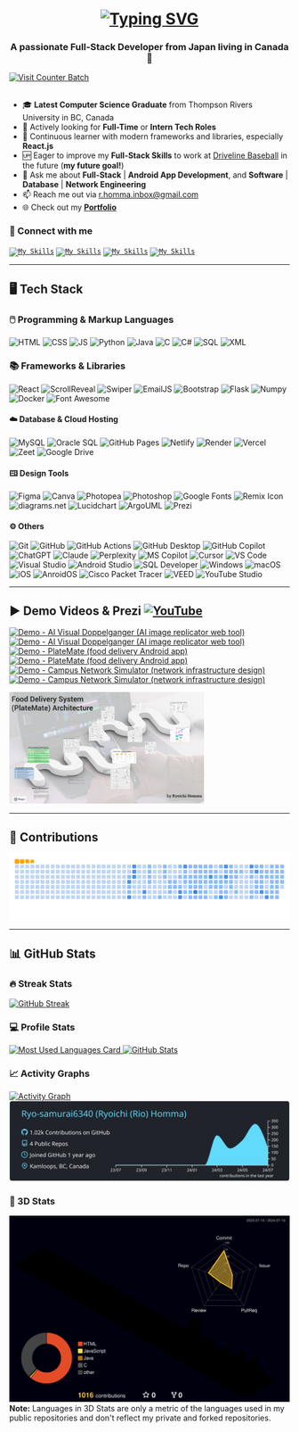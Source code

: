 <!-- INTRO -->
<h1 align="center">
  <a href="https://git.io/typing-svg">
    <img src="https://readme-typing-svg.demolab.com?font=Fira+Code&weight=500&size=35&duration=2000&pause=750&color=187FFF&center=true&vCenter=true&random=false&width=1000&height=70&lines=Hi+There!%F0%9F%91%8B%F0%9F%8F%BB+I'm+Ryoichi+Homma%E2%9A%BE;Your+Future+Favorite+Full-Stack+Developer%F0%9F%91%A8%F0%9F%8F%BB%E2%80%8D%F0%9F%92%BB" alt="Typing SVG" />
  </a>
</h1>

<!-- SUB INTRO -->
<h3 align="center">A passionate Full-Stack Developer from Japan living in Canada🍁</h3>
<a href="https://visitcount.itsvg.in">
  <img src="https://visitcount.itsvg.in/api?id=Ryo-samurai6340&label=Profile%20Views&color=1&icon=5&pretty=true" alt="Visit Counter Batch" />
</a>
<br/><br/>

- 🎓 **Latest Computer Science Graduate** from Thompson Rivers University in BC, Canada
- 💼 Actively looking for **Full-Time** or **Intern Tech Roles**
- 🌱 Continuous learner with modern frameworks and libraries, especially **React.js**
- 🆙 Eager to improve my **Full-Stack Skills** to work at [Driveline Baseball](https://www.drivelinebaseball.com/) in the future (**my future goal!**)
- 💬 Ask me about **Full-Stack** | **Android App Development**, and **Software** | **Database** | **Network Engineering**
- 📫 Reach me out via [r.homma.inbox@gmail.com](mailto:r.homma.inbox@gmail.com)
- 🌐 Check out my **[Portfolio](https://ryoichihomma.me/)**

### 🔗 Connect with me
<code>[![My Skills](https://skillicons.dev/icons?i=linkedin)](https://www.linkedin.com/in/ryoichihomma-jp-ca/)</code>
<code>[![My Skills](https://skillicons.dev/icons?i=devto)](https://dev.to/ryoichihomma)</code>
<code>[![My Skills](https://skillicons.dev/icons?i=gmail)](mailto:r.homma.inbox@gmail.com)</code>
<code>[![My Skills](https://skillicons.dev/icons?i=discord)](https://discord.com/users/1233363421207199827/)</code>

<!--
[![LinkedIn](https://img.shields.io/badge/LinkedIn-0077B5?style=for-the-badge&logo=linkedin&logoColor=white)](https://www.linkedin.com/in/ryoichihomma-jp-ca/)
[![DEV](https://img.shields.io/badge/dev.to-0A0A0A?style=for-the-badge&logo=devdotto&logoColor=white)](https://dev.to/ryoichihomma)
[![YouTube](https://img.shields.io/badge/YouTube-FF0000?style=for-the-badge&logo=youtube&logoColor=white)](https://www.youtube.com/@rh.project_gallery)
[![Discord](https://img.shields.io/badge/Discord-5865F2?style=for-the-badge&logo=discord&logoColor=white)](https://discord.com/users/1233363421207199827/)
[![Gmail](https://img.shields.io/badge/Gmail-D14836?style=for-the-badge&logo=gmail&logoColor=white)](mailto:r.homma.inbox@gmail.com)
[![Portfolio](https://img.shields.io/badge/Portfolio-255E63?style=for-the-badge&logo=About.me&logoColor=white)](https://ryoichihomma.me/)
-->

<hr/>

<!-- TECK STACK -->
## 🖥️ Tech Stack
### 🖱️ Programming & Markup Languages
![HTML](https://img.shields.io/badge/HTML5-%23E34F26?style=for-the-badge&logo=HTML5&logoColor=white&logoSize=auto)
![CSS](https://img.shields.io/badge/CSS3-%231572B6?style=for-the-badge&logo=CSS3&logoColor=white&logoSize=auto)
![JS](https://img.shields.io/badge/JavaScript-%23F7DF1E?style=for-the-badge&logo=javascript&logoColor=black&logoSize=auto)
![Python](https://img.shields.io/badge/Python-%233776AB?style=for-the-badge&logo=python&logoColor=white&logoSize=auto)
![Java](https://custom-icon-badges.demolab.com/badge/Java-%235382A1.svg?style=for-the-badge&logo=java&logoColor=%23F89820&logoSize=auto)
![C](https://custom-icon-badges.demolab.com/badge/C-%2303599C.svg?style=for-the-badge&logo=c-in-hexagon&logoColor=white&logoSize=auto)
![C#](https://custom-icon-badges.demolab.com/badge/C%23-68217A.svg?style=for-the-badge&logo=cs2&logoColor=white&logoSize=auto)
![SQL](https://custom-icon-badges.demolab.com/badge/SQL-%23FF1493.svg?style=for-the-badge&logo=database&logoColor=white&logoSize=auto)
![XML](https://img.shields.io/badge/SVG%20%26%20XML-%23FFA500?style=for-the-badge&logo=SVG&logoColor=white&logoSize=auto)

### 📚 Frameworks & Libraries
![React](https://img.shields.io/badge/React.js-%2361DAFB?style=for-the-badge&logo=react&logoColor=%2361DAFB&logoSize=auto&labelColor=grey)
![ScrollReveal](https://img.shields.io/badge/ScrollReveal.js-%23FFCB36?style=for-the-badge&logo=ScrollReveal&logoColor=black&logoSize=auto)
![Swiper](https://img.shields.io/badge/Swiper.js-%236332F6?style=for-the-badge&logo=Swiper&logoSize=auto)
![EmailJS](https://img.shields.io/badge/EmailJS-%23ff8434?style=for-the-badge&logo=emailjs&logoSize=auto)
![Bootstrap](https://img.shields.io/badge/Bootstrap-%237952B3?style=for-the-badge&logo=bootstrap&logoColor=white&logoSize=auto)
![Flask](https://img.shields.io/badge/Flask-%23000000?style=for-the-badge&logo=flask&logoColor=white&logoSize=auto)
![Numpy](https://img.shields.io/badge/NumPy-%23013243?style=for-the-badge&logo=numpy&logoSize=auto)
![Docker](https://img.shields.io/badge/Docker-%232496ED?style=for-the-badge&logo=docker&logoColor=white&logoSize=auto)
![Font Awesome](https://img.shields.io/badge/Font%20Awesome-%23538DD7?style=for-the-badge&logo=font%20awesome&logoColor=white&logoSize=auto)

#### ☁️ Database & Cloud Hosting
![MySQL](https://img.shields.io/badge/MySQL-%234479A1?style=flat-square&logo=mysql&logoColor=white&logoSize=auto)
![Oracle SQL](https://img.shields.io/badge/Oracle%20SQL-%23F80000?style=flat-square&logo=oracle&logoColor=white&logoSize=auto)
![GitHub Pages](https://img.shields.io/badge/GitHub%20Pages-%23222222?style=flat-square&logo=github&logoSize=auto)
![Netlify](https://img.shields.io/badge/Netlify-%2300C7B7?style=flat-square&logo=netlify&logoColor=%2300C7B7&logoSize=auto&labelColor=grey)
![Render](https://img.shields.io/badge/Render-%23FFF?style=flat-square&logo=render&logoColor=black&logoSize=auto)
![Vercel](https://img.shields.io/badge/Vercel-%23000000?style=flat-square&logo=vercel&logoSize=auto)
![Zeet](https://img.shields.io/badge/Zeet-%2300ff00?style=flat-square&logo=zeet&logoSize=auto)
![Google Drive](https://img.shields.io/badge/Google%20Drive-%234285F4?style=flat-square&logo=google%20drive&logoColor=white&logoSize=auto)

#### 🖽 Design Tools
![Figma](https://img.shields.io/badge/Figma-%23F24E1E?style=flat-square&logo=figma&logoColor=white&logoSize=auto)
![Canva](https://img.shields.io/badge/Canva-%2300C4CC?style=flat-square&logo=canva&logoColor=white&logoSize=auto)
![Photopea](https://img.shields.io/badge/Photopea-%2318A497?style=flat-square&logo=photopea&logoColor=white&logoSize=auto)
![Photoshop](https://img.shields.io/badge/Photoshop-%2331A8FF?style=flat-square&logo=adobe-photoshop&logoColor=%23001833&logoSize=auto)
![Google Fonts](https://img.shields.io/badge/Google%20Fonts-%234285F4?style=flat-square&logo=google%20fonts&logoColor=white&logoSize=auto)
![Remix Icon](https://img.shields.io/badge/Remix%20Icon-%230066ff?style=flat-square&logo=remix&logoSize=auto)
![diagrams.net](https://img.shields.io/badge/diagrams.net-%23F08705?style=flat-square&logo=diagrams.net&logoColor=white&logoSize=auto)
![Lucidchart](https://img.shields.io/badge/Lucidchart-%23f96b13?style=flat-square&logo=lucidchart&logoSize=auto)
![ArgoUML](https://img.shields.io/badge/ArgoUML-%234e74a7?style=flat-square&logo=argouml&logoSize=auto)
![Prezi](https://img.shields.io/badge/Prezi-%233181FF?style=flat-square&logo=prezi&logoColor=white&logoSize=auto)

#### ⚙️ Others
![Git](https://img.shields.io/badge/Git-%23F05032?style=flat-square&logo=git&logoColor=white&logoSize=auto)
![GitHub](https://img.shields.io/badge/GitHub-%23181717?style=flat-square&logo=GitHub&logoColor=white&logoSize=auto)
![GitHub Actions](https://img.shields.io/badge/GitHub%20Actions-%232088FF?style=flat-square&logo=GitHub%20actions&logoColor=white&logoSize=auto)
![GitHub Desktop](https://img.shields.io/badge/GitHub%20Desktop-%238034A9?style=flat-square&logo=GitHub&logoColor=white&logoSize=auto)
![GitHub Copilot](https://img.shields.io/badge/GitHub%20Copilot-%23000000?style=flat-square&logo=github%20copilot&logoColor=white&logoSize=auto)
![ChatGPT](https://img.shields.io/badge/ChatGPT-74aa9c?style=flat-square&logo=openai&logoColor=white&logoSize=auto)
![Claude](https://img.shields.io/badge/Claude-%23f3e9d7?style=flat-square&logo=claude&logoSize=auto)
![Perplexity](https://img.shields.io/badge/Perplexity-%231FB8CD?style=flat-square&logo=perplexity&logoColor=white&logoSize=auto)
![MS Copilot](https://img.shields.io/badge/Microsoft%20Copilot-%230c92e6?style=flat-square&logo=ms%20copilot&logoSize=auto)
![Cursor](https://img.shields.io/badge/Cursor-%23162b4e?style=flat-square&logo=cursor&logoSize=auto)
![VS Code](https://img.shields.io/badge/VS%20Code-%230078D4?style=flat-square&logo=visual%20studio%20code&logoSize=auto)
![Visual Studio](https://img.shields.io/badge/Visual%20Studio-%235C2D91.svg?style=flat-square&logo=visual-studio&logoColor=white&logoSize=auto)
![Android Studio](https://img.shields.io/badge/Android%20Studio-%233DDC84?style=flat-square&logo=android&logoColor=white&logoSize=auto)
![SQL Developer](https://custom-icon-badges.demolab.com/badge/SQL%20Developer-%23BAD0EF.svg?style=flat-square&logo=database&logoColor=%2387D34F&logoSize=auto)
![Windows](https://img.shields.io/badge/Windows-%230078D6?style=flat-square&logo=windows&logoSize=auto)
![macOS](https://img.shields.io/badge/macOS-%23000000?style=flat-square&logo=macos&logoSize=auto)
![iOS](https://img.shields.io/badge/iOS-%23000000?style=flat-square&logo=ios&logoSize=auto)
![AnroidOS](https://img.shields.io/badge/AndroidOS-%2334A853?style=flat-square&logo=android&logoColor=white&logoSize=auto)
![Cisco Packet Tracer](https://img.shields.io/badge/Cisco%20Packet%20Tracer-%231BA0D7?style=flat-square&logo=cisco&logoSize=auto&labelColor=grey)
![VEED](https://img.shields.io/badge/VEED-%23B6FF60?style=flat-square&logo=veed&logoSize=auto&labelColor=black)
![YouTube Studio](https://img.shields.io/badge/YouTube%20Studio-%23FF0000?style=flat-square&logo=youtube%20studio&logoSize=auto)


<!--
#### Frontend / Backend / Database
[![React](https://skillicons.dev/icons?i=react)](https://skillicons.dev)
[![JavaScript](https://skillicons.dev/icons?i=js)](https://skillicons.dev)
[![CSS](https://skillicons.dev/icons?i=css)](https://skillicons.dev)
[![HTML](https://skillicons.dev/icons?i=html)](https://skillicons.dev)
<img alt="XML" width="42px" src="https://github.com/Ryo-samurai6340/Ryo-samurai6340/blob/main/img/xml.png">
[![Figma](https://skillicons.dev/icons?i=figma)](https://skillicons.dev)
[![Python](https://skillicons.dev/icons?i=python)](https://skillicons.dev)
[![Flask](https://skillicons.dev/icons?i=flask)](https://skillicons.dev)
[![Java](https://skillicons.dev/icons?i=java)](https://skillicons.dev)
[![Android Sutdio](https://skillicons.dev/icons?i=androidstudio)](https://skillicons.dev)
[![C](https://skillicons.dev/icons?i=c)](https://skillicons.dev)
[![C#](https://skillicons.dev/icons?i=cs)](https://skillicons.dev)
[![MySQL](https://skillicons.dev/icons?i=mysql)](https://skillicons.dev)
<img alt="Oracle SQL" width="40px" src="https://github.com/Ryo-samurai6340/Ryo-samurai6340/blob/main/img/oracle.svg">

#### Deployment Platforms / OS
[![Netlify](https://skillicons.dev/icons?i=netlify)](https://skillicons.dev)
<img alt="Render" width="48px" src="https://github.com/Ryo-samurai6340/Ryo-samurai6340/blob/main/img/render.png">
[![GitHub Pages](https://skillicons.dev/icons?i=github)](https://skillicons.dev)
<img alt="Zeet" width="47px" src="https://github.com/Ryo-samurai6340/Ryo-samurai6340/blob/main/img/zeet.png">
[![Windows](https://skillicons.dev/icons?i=windows)](https://skillicons.dev)
<img alt="iOS" width="48px" src="https://github.com/Ryo-samurai6340/Ryo-samurai6340/blob/main/img/ios.png">
<img alt="macOS" width="48px" src="https://github.com/Ryo-samurai6340/Ryo-samurai6340/blob/main/img/macOS.png">

#### Network Design / Diagramming / AI Tools
<div align="left">
  <img alt="Cisco Packet Tracer" width="47px" src="https://github.com/Ryo-samurai6340/Ryo-samurai6340/blob/main/img/cisco.png">
  <img alt="Lucidchart" width="41px" src="https://github.com/Ryo-samurai6340/Ryo-samurai6340/blob/main/img/lucidchart.png">
  <img alt="draw.io" width="48px" src="https://github.com/Ryo-samurai6340/Ryo-samurai6340/blob/main/img/draw-io.png">
  <img alt="ArgoUML" width="48px" src="https://github.com/Ryo-samurai6340/Ryo-samurai6340/blob/main/img/argouml.png">
  <img alt="Cursor" width="49px" src="https://github.com/Ryo-samurai6340/Ryo-samurai6340/blob/main/img/cursor.png">
  <img alt="Claude" width="48px" src="https://github.com/Ryo-samurai6340/Ryo-samurai6340/blob/main/img/claude.png">
  <img alt="ChatGPT" width="48px" src="https://github.com/Ryo-samurai6340/Ryo-samurai6340/blob/main/img/chatgpt.png">
  <img alt="Copilot" width="52px" src="https://github.com/Ryo-samurai6340/Ryo-samurai6340/blob/main/img/copilot.png">
  <img alt="Perplexity" width="48px" src="https://github.com/Ryo-samurai6340/Ryo-samurai6340/blob/main/img/perplexity.png">
  <img alt="Prezi" width="48px" src="https://github.com/Ryo-samurai6340/Ryo-samurai6340/blob/main/img/prezi.png">
  <img alt="VEED" width="48px" src="https://github.com/Ryo-samurai6340/Ryo-samurai6340/blob/main/img/veed.png">
  <img alt="v0" width="48px" src="https://github.com/Ryo-samurai6340/Ryo-samurai6340/blob/main/img/v0.png">
</div>
-->
  
<!-- 
<div align="left">
  <h4>Frontend / Backend / Database</h4>
  <img alt="React" width="40px" src="https://github.com/Ryo-samurai6340/Ryo-samurai6340/blob/main/img/react.png">
  <img alt="Javascript" width="35px" src="https://github.com/Ryo-samurai6340/Ryo-samurai6340/blob/main/img/js.png">
  <img alt="CSS" width="32px" src="https://github.com/Ryo-samurai6340/Ryo-samurai6340/blob/main/img/css.png">
  <img alt="HTML" width="32px" src="https://github.com/Ryo-samurai6340/Ryo-samurai6340/blob/main/img/html.png">
  <img alt="XML" width="32px" src="https://github.com/Ryo-samurai6340/Ryo-samurai6340/blob/main/img/xml.png">
  <img alt="Figma" width="35px" src="https://github.com/Ryo-samurai6340/Ryo-samurai6340/blob/main/img/figma.png">
  <img alt="Python" width="35px" src="https://github.com/Ryo-samurai6340/Ryo-samurai6340/blob/main/img/python.png">
  <img alt="Flask" width="40px" src="https://github.com/Ryo-samurai6340/Ryo-samurai6340/blob/main/img/flask.png">
  <img alt="Java" width="31px" src="https://github.com/Ryo-samurai6340/Ryo-samurai6340/blob/main/img/java.png">
  <img alt="Android Studio" width="36px" src="https://github.com/Ryo-samurai6340/Ryo-samurai6340/blob/main/img/android-studio.png">
  <img alt="C" width="31px" src="https://github.com/Ryo-samurai6340/Ryo-samurai6340/blob/main/img/c.png">
  <img alt="C#" width="31px" src="https://github.com/Ryo-samurai6340/Ryo-samurai6340/blob/main/img/cSharp.png">
  <img alt="MySQL" width="36px" src="https://github.com/Ryo-samurai6340/Ryo-samurai6340/blob/main/img/mySQL.png">
  <img alt="Oracle SQL" width="32px" src="https://github.com/Ryo-samurai6340/Ryo-samurai6340/blob/main/img/oracle.svg">

  <h4>Deployment Platforms / OS</h4>
  <img alt="Netlify" width="37px" src="https://github.com/Ryo-samurai6340/Ryo-samurai6340/blob/main/img/netlify.svg">
  <img alt="Render" width="35px" src="https://github.com/Ryo-samurai6340/Ryo-samurai6340/blob/main/img/render.png">
  <img alt="GitHub" width="35px" src="https://github.com/Ryo-samurai6340/Ryo-samurai6340/blob/main/img/github.png">
  <img alt="Zeet" width="35px" src="https://github.com/Ryo-samurai6340/Ryo-samurai6340/blob/main/img/zeet.png">
  <img alt="Windows" width="35px" src="https://github.com/Ryo-samurai6340/Ryo-samurai6340/blob/main/img/windows.png">
  <img alt="iOS" width="35px" src="https://github.com/Ryo-samurai6340/Ryo-samurai6340/blob/main/img/ios.png">
  <img alt="macOS" width="35px" src="https://github.com/Ryo-samurai6340/Ryo-samurai6340/blob/main/img/macOS.png">

  <h4>Network Design / Diagramming / AI Tools</h4>
  <img alt="cisco packet tracer" width="35px" src="https://github.com/Ryo-samurai6340/Ryo-samurai6340/blob/main/img/cisco.png">
  <img alt="lucidchart" width="30px" src="https://github.com/Ryo-samurai6340/Ryo-samurai6340/blob/main/img/lucidchart.png">
  <img alt="draw.io" width="35px" src="https://github.com/Ryo-samurai6340/Ryo-samurai6340/blob/main/img/draw-io.png">
  <img alt="argoUML" width="35px" src="https://github.com/Ryo-samurai6340/Ryo-samurai6340/blob/main/img/argouml.png">
  <img alt="Cursor" width="35px" src="https://github.com/Ryo-samurai6340/Ryo-samurai6340/blob/main/img/cursor.png">
  <img alt="Claude" width="35px" src="https://github.com/Ryo-samurai6340/Ryo-samurai6340/blob/main/img/claude.png">
  <img alt="ChatGPT" width="35px" src="https://github.com/Ryo-samurai6340/Ryo-samurai6340/blob/main/img/chatgpt.png">
  <img alt="Copilot" width="37px" src="https://github.com/Ryo-samurai6340/Ryo-samurai6340/blob/main/img/copilot.png">
  <img alt="Perplexity" width="35px" src="https://github.com/Ryo-samurai6340/Ryo-samurai6340/blob/main/img/perplexity.png">
  <img alt="Prezi" width="35px" src="https://github.com/Ryo-samurai6340/Ryo-samurai6340/blob/main/img/prezi.png">
  <img alt="VEED" width="35px" src="https://github.com/Ryo-samurai6340/Ryo-samurai6340/blob/main/img/veed.png">
  <img alt="v0" width="35px" src="https://github.com/Ryo-samurai6340/Ryo-samurai6340/blob/main/img/v0.png">
</div>
-->

<hr/>

<!-- YOUTUBE -->
## ▶️ Demo Videos & Prezi  [![YouTube](https://img.shields.io/badge/YouTube-FF0000?style=flat&logo=youtube)](https://www.youtube.com/@rh.project_gallery)
<!-- BEGIN YOUTUBE-CARDS -->
[![Demo - AI Visual Doppelganger (AI image replicator web tool)](https://ytcards.demolab.com/?id=VT6eddrVVOA&title=Demo+-+AI+Visual+Doppelganger+%28AI+image+replicator+web+tool%29&lang=en&timestamp=1715155400&background_color=%23c9d9f2&title_color=%2324292f&stats_color=%2357606a&max_title_lines=2&width=250&border_radius=5&duration=200 "Demo - AI Visual Doppelganger (AI image replicator web tool)")](https://www.youtube.com/watch?v=VT6eddrVVOA#gh-dark-mode-only)[![Demo - AI Visual Doppelganger (AI image replicator web tool)](https://ytcards.demolab.com/?id=VT6eddrVVOA&title=Demo+-+AI+Visual+Doppelganger+%28AI+image+replicator+web+tool%29&lang=en&timestamp=1715155400&background_color=%230d1117&title_color=%23ffffff&stats_color=%23dedede&max_title_lines=2&width=250&border_radius=5&duration=200 "Demo - AI Visual Doppelganger (AI image replicator web tool)")](https://www.youtube.com/watch?v=VT6eddrVVOA#gh-light-mode-only)
[![Demo - PlateMate (food delivery Android app)](https://ytcards.demolab.com/?id=N_yUfrnbgWI&title=Demo+-+PlateMate+%28food+delivery+Android+app%29&lang=en&timestamp=1715155396&background_color=%23c9d9f2&title_color=%2324292f&stats_color=%2357606a&max_title_lines=2&width=250&border_radius=5&duration=244 "Demo - PlateMate (food delivery Android app)")](https://www.youtube.com/watch?v=N_yUfrnbgWI#gh-dark-mode-only)[![Demo - PlateMate (food delivery Android app)](https://ytcards.demolab.com/?id=N_yUfrnbgWI&title=Demo+-+PlateMate+%28food+delivery+Android+app%29&lang=en&timestamp=1715155396&background_color=%230d1117&title_color=%23ffffff&stats_color=%23dedede&max_title_lines=2&width=250&border_radius=5&duration=244 "Demo - PlateMate (food delivery Android app)")](https://www.youtube.com/watch?v=N_yUfrnbgWI#gh-light-mode-only)
[![Demo - Campus Network Simulator (network infrastructure design)](https://ytcards.demolab.com/?id=ayVUSVRPLqE&title=Demo+-+Campus+Network+Simulator+%28network+infrastructure+design%29&lang=en&timestamp=1715155393&background_color=%23c9d9f2&title_color=%2324292f&stats_color=%2357606a&max_title_lines=2&width=250&border_radius=5&duration=403 "Demo - Campus Network Simulator (network infrastructure design)")](https://www.youtube.com/watch?v=ayVUSVRPLqE#gh-dark-mode-only)[![Demo - Campus Network Simulator (network infrastructure design)](https://ytcards.demolab.com/?id=ayVUSVRPLqE&title=Demo+-+Campus+Network+Simulator+%28network+infrastructure+design%29&lang=en&timestamp=1715155393&background_color=%230d1117&title_color=%23ffffff&stats_color=%23dedede&max_title_lines=2&width=250&border_radius=5&duration=403 "Demo - Campus Network Simulator (network infrastructure design)")](https://www.youtube.com/watch?v=ayVUSVRPLqE#gh-light-mode-only)
<!-- END YOUTUBE-CARDS -->
<a href="https://prezi.com/view/kiFUg0jNey3zD5mN1ctl/">
  <img src="https://github.com/Ryo-samurai6340/Ryo-samurai6340/blob/main/img/PlateMateArchitecture.png" alt="PlateMate Architecture" width="350" height="200">
</a>

<hr/>

<!-- CONTRIBUTIONS -->
## 🐍 Contributions
<picture>
  <source media="(prefers-color-scheme: dark)" srcset="https://raw.githubusercontent.com/Ryo-samurai6340/Ryo-samurai6340/output/github-contribution-grid-snake-dark.svg">
  <source media="(prefers-color-scheme: light)" srcset="https://raw.githubusercontent.com/Ryo-samurai6340/Ryo-samurai6340/output/github-contribution-grid-snake.gif">
  <img alt="Contribution Animation" src="https://raw.githubusercontent.com/Ryo-samurai6340/Ryo-samurai6340/output/github-contribution-grid-snake.gif">
</picture>

<hr/>

<!-- STATS -->
## 📊 GitHub Stats
### 🔥 Streak Stats
<a href="https://git.io/streak-stats">
  <img alt="GitHub Streak" src="https://streak-stats.demolab.com?user=Ryo-samurai6340&theme=holi-theme&date_format=j%20M%5B%20Y%5D&dates=local&timezone=America/Vancouver">
</a>

### 💻 Profile Stats
<a href='https://github.com/Ryo-samurai6340/github-stats-transparent'>
  <img alt="Most Used Languages Card" src="https://raw.githubusercontent.com/ryo-samurai6340/github-stats-transparent/output/generated/languages.svg">
</a>
<a href="https://github.com/anuraghazra/github-readme-stats">
<!--   <img alt="GitHub Stats" src="https://github-readme-stats.vercel.app/api?username=Ryo-samurai6340&show_icons=true&theme=holi&rank_icon=github"> -->
  <img alt="GitHub Stats" src="https://github-readme-stats.vercel.app/api?username=Ryo-samurai6340&show_icons=true&theme=holi&rank_icon=github&hide=stars,contribs">
</a>
<!--
<a href="https://github.com/anuraghazra/github-readme-stats">
  <img alt="Most Used Languages" src="https://github-readme-stats.vercel.app/api/top-langs/?username=Ryo-samurai6340&layout=compact&theme=holi&langs_count=20">
</a>
<br>
<b>Note:</b> Top languages are only a metric of the languages used in my public repositories and don't reflect my private and forked repositories.
-->

### 📈 Activity Graphs
<a href="https://github.com/ashutosh00710/github-readme-activity-graph">
  <img alt="Activity Graph" src="https://github-readme-activity-graph.vercel.app/graph/?username=Ryo-samurai6340&theme=react-dark" />
</a>
<a href="https://github.com/vn7n24fzkq/github-profile-summary-cards">
  <img alt="GitHub Summary" src="https://raw.githubusercontent.com/Ryo-samurai6340/Ryo-samurai6340/main/profile-summary-card-output/react/0-profile-details.svg">
<!--   <img alt="GitHub Commits" src="https://raw.githubusercontent.com/Ryo-samurai6340/Ryo-samurai6340/main/profile-summary-card-output/react/4-productive-time.svg"> -->
</a>

### 🧊 3D Stats
![](./profile-3d-contrib/profile-night-rainbow.svg)
<b>Note:</b> Languages in 3D Stats are only a metric of the languages used in my public repositories and don't reflect my private and forked repositories.
